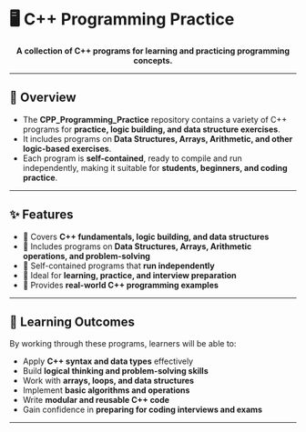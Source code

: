 # 🖥️ C++ Programming Practice

<p align="center">
  <b>A collection of C++ programs for learning and practicing programming concepts.</b>
</p>

---

## 📝 Overview

- The **CPP_Programming_Practice** repository contains a variety of C++ programs for **practice, logic building, and data structure exercises**.  
- It includes programs on **Data Structures, Arrays, Arithmetic, and other logic-based exercises**.  
- Each program is **self-contained**, ready to compile and run independently, making it suitable for **students, beginners, and coding practice**.

---

## ✨ Features

- 🔹 Covers **C++ fundamentals, logic building, and data structures**  
- 🔹 Includes programs on **Data Structures, Arrays, Arithmetic operations, and problem-solving**  
- 🔹 Self-contained programs that **run independently**  
- 🔹 Ideal for **learning, practice, and interview preparation**  
- 🔹 Provides **real-world C++ programming examples**  

---

## 🎯 Learning Outcomes

By working through these programs, learners will be able to:  

- Apply **C++ syntax and data types** effectively  
- Build **logical thinking and problem-solving skills**  
- Work with **arrays, loops, and data structures**  
- Implement **basic algorithms and operations**  
- Write **modular and reusable C++ code**  
- Gain confidence in **preparing for coding interviews and exams**  

---
